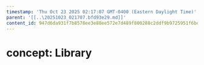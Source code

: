```yaml
---
timestamp: 'Thu Oct 23 2025 02:17:07 GMT-0400 (Eastern Daylight Time)'
parent: '[[..\20251023_021707.bfd93e29.md]]'
content_id: 947d6da931f7b8578ee3e88ee572e7d489f800288c2ddf9b9725951f6be85fd4
---
```


# concept: Library

